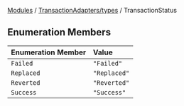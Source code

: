 [Modules](../../../README.md) / [TransactionAdapters/types](../README.md) / TransactionStatus

## Enumeration Members

| Enumeration Member | Value |
| :------ | :------ |
| `Failed` | `"Failed"` |
| `Replaced` | `"Replaced"` |
| `Reverted` | `"Reverted"` |
| `Success` | `"Success"` |
